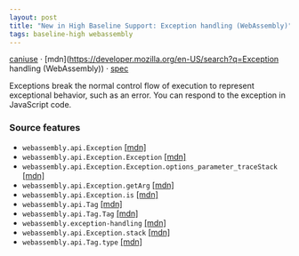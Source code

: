 ```yaml
---
layout: post
title: "New in High Baseline Support: Exception handling (WebAssembly)"
tags: baseline-high webassembly
---
```


[caniuse](https://caniuse.com/?search=wasm-exception-handling) · [mdn](https://developer.mozilla.org/en-US/search?q=Exception handling (WebAssembly)) · [spec](https://github.com/WebAssembly/exception-handling/blob/main/proposals/exception-handling/Exceptions.md)

Exceptions break the normal control flow of execution to represent exceptional behavior, such as an error. You can respond to the exception in JavaScript code.

### Source features

- ``webassembly.api.Exception`` [[mdn]](https://developer.mozilla.org/en-US/search?q=webassembly.api.Exception)
- ``webassembly.api.Exception.Exception`` [[mdn]](https://developer.mozilla.org/en-US/search?q=webassembly.api.Exception.Exception)
- ``webassembly.api.Exception.Exception.options_parameter_traceStack`` [[mdn]](https://developer.mozilla.org/en-US/search?q=webassembly.api.Exception.Exception.options_parameter_traceStack)
- ``webassembly.api.Exception.getArg`` [[mdn]](https://developer.mozilla.org/en-US/search?q=webassembly.api.Exception.getArg)
- ``webassembly.api.Exception.is`` [[mdn]](https://developer.mozilla.org/en-US/search?q=webassembly.api.Exception.is)
- ``webassembly.api.Tag`` [[mdn]](https://developer.mozilla.org/en-US/search?q=webassembly.api.Tag)
- ``webassembly.api.Tag.Tag`` [[mdn]](https://developer.mozilla.org/en-US/search?q=webassembly.api.Tag.Tag)
- ``webassembly.exception-handling`` [[mdn]](https://developer.mozilla.org/en-US/search?q=webassembly.exception-handling)
- ``webassembly.api.Exception.stack`` [[mdn]](https://developer.mozilla.org/en-US/search?q=webassembly.api.Exception.stack)
- ``webassembly.api.Tag.type`` [[mdn]](https://developer.mozilla.org/en-US/search?q=webassembly.api.Tag.type)
